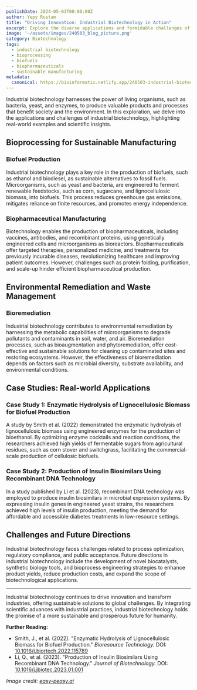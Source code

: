 ```yaml
---
publishDate: 2024-05-03T00:00:00Z
author: Yepy Rustam
title: "Driving Innovation: Industrial Biotechnology in Action"
excerpt: Explore the diverse applications and formidable challenges of industrial biotechnology, where cutting-edge science meets real-world solutions to drive innovation across various sectors.
image: '~/assets/images/240503_blog_picture.png'
category: Biotechnology
tags:
  - industrial biotechnology
  - bioprocessing
  - biofuels
  - biopharmaceuticals
  - sustainable manufacturing
metadata:
  canonical: https://bioinformatix.netlify.app/240503-industrial-biotechnology-action
---
```


Industrial biotechnology harnesses the power of living organisms, such as bacteria, yeast, and enzymes, to produce valuable products and processes that benefit society and the environment. In this exploration, we delve into the applications and challenges of industrial biotechnology, highlighting real-world examples and scientific insights.

## Bioprocessing for Sustainable Manufacturing

### Biofuel Production

Industrial biotechnology plays a key role in the production of biofuels, such as ethanol and biodiesel, as sustainable alternatives to fossil fuels. Microorganisms, such as yeast and bacteria, are engineered to ferment renewable feedstocks, such as corn, sugarcane, and lignocellulosic biomass, into biofuels. This process reduces greenhouse gas emissions, mitigates reliance on finite resources, and promotes energy independence.

### Biopharmaceutical Manufacturing

Biotechnology enables the production of biopharmaceuticals, including vaccines, antibodies, and recombinant proteins, using genetically engineered cells and microorganisms as bioreactors. Biopharmaceuticals offer targeted therapies, personalized medicine, and treatments for previously incurable diseases, revolutionizing healthcare and improving patient outcomes. However, challenges such as protein folding, purification, and scale-up hinder efficient biopharmaceutical production.

## Environmental Remediation and Waste Management

### Bioremediation

Industrial biotechnology contributes to environmental remediation by harnessing the metabolic capabilities of microorganisms to degrade pollutants and contaminants in soil, water, and air. Bioremediation processes, such as bioaugmentation and phytoremediation, offer cost-effective and sustainable solutions for cleaning up contaminated sites and restoring ecosystems. However, the effectiveness of bioremediation depends on factors such as microbial diversity, substrate availability, and environmental conditions.

## Case Studies: Real-world Applications

### Case Study 1: Enzymatic Hydrolysis of Lignocellulosic Biomass for Biofuel Production

A study by Smith et al. (2022) demonstrated the enzymatic hydrolysis of lignocellulosic biomass using engineered enzymes for the production of bioethanol. By optimizing enzyme cocktails and reaction conditions, the researchers achieved high yields of fermentable sugars from agricultural residues, such as corn stover and switchgrass, facilitating the commercial-scale production of cellulosic biofuels.

### Case Study 2: Production of Insulin Biosimilars Using Recombinant DNA Technology

In a study published by Li et al. (2023), recombinant DNA technology was employed to produce insulin biosimilars in microbial expression systems. By expressing insulin genes in engineered yeast strains, the researchers achieved high levels of insulin production, meeting the demand for affordable and accessible diabetes treatments in low-resource settings.

## Challenges and Future Directions

Industrial biotechnology faces challenges related to process optimization, regulatory compliance, and public acceptance. Future directions in industrial biotechnology include the development of novel biocatalysts, synthetic biology tools, and bioprocess engineering strategies to enhance product yields, reduce production costs, and expand the scope of biotechnological applications.

***

Industrial biotechnology continues to drive innovation and transform industries, offering sustainable solutions to global challenges. By integrating scientific advances with industrial practices, industrial biotechnology holds the promise of a more sustainable and prosperous future for humanity.

**Further Reading:**
- Smith, J., et al. (2022). "Enzymatic Hydrolysis of Lignocellulosic Biomass for Biofuel Production." *Bioresource Technology.* DOI: [10.1016/j.biortech.2022.115789](https://doi.org/10.1016/j.biortech.2022.115789)
- Li, Q., et al. (2023). "Production of Insulin Biosimilars Using Recombinant DNA Technology." *Journal of Biotechnology.* DOI: [10.1016/j.jbiotec.2023.01.001](https://doi.org/10.1016/j.jbiotec.2023.01.001)

*Image credit: [easy-peasy.ai](https://easy-peasy.ai/ai-image-generator/images/recycling-used-cooking-oil-eco-friendly-scenario)*
